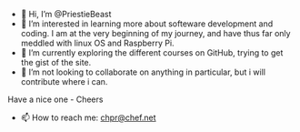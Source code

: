 - 👋 Hi, I’m @PriestieBeast
- 👀 I’m interested in learning more about softeware development and coding. I am at the very beginning of my journey, and have thus far only meddled with linux OS and Raspberry Pi. 
- 🌱 I’m currently exploring the different courses on GitHub, trying to get the gist of the site. 
- 💞️ I’m not looking to collaborate on anything in particular, but i will contribute where i can. 

Have a nice one - Cheers

- 📫 How to reach me:
      chpr@chef.net

<!---
PriestieBeast/PriestieBeast is a ✨ special ✨ repository because its `README.md` (this file) appears on your GitHub profile.
You can click the Preview link to take a look at your changes.
--->
